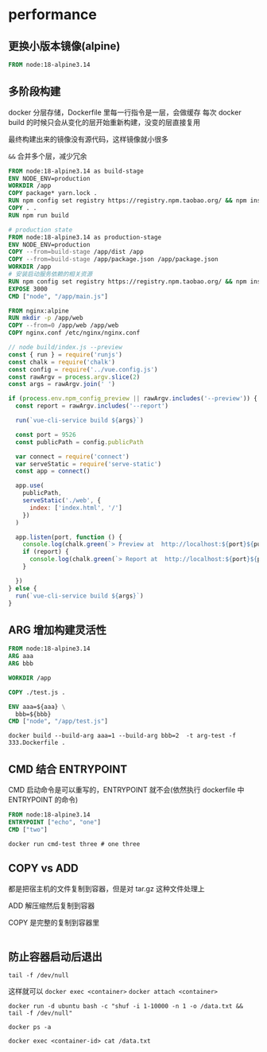 # performance

## 更换小版本镜像(alpine)

```dockerfile
FROM node:18-alpine3.14
```

## 多阶段构建

docker 分层存储，Dockerfile 里每一行指令是一层，会做缓存
每次 docker build 的时候只会从变化的层开始重新构建，没变的层直接复用

最终构建出来的镜像没有源代码，这样镜像就小很多

`&&` 合并多个层，减少冗余

```dockerfile
FROM node:18-alpine3.14 as build-stage
ENV NODE_ENV=production
WORKDIR /app
COPY package* yarn.lock .
RUN npm config set registry https://registry.npm.taobao.org/ && npm install
COPY . .
RUN npm run build

# production state
FROM node:18-alpine3.14 as production-stage
ENV NODE_ENV=production
COPY --from=build-stage /app/dist /app
COPY --from=build-stage /app/package.json /app/package.json
WORKDIR /app
# 安装启动服务依赖的相关资源
RUN npm config set registry https://registry.npm.taobao.org/ && npm install --production
EXPOSE 3000
CMD ["node", "/app/main.js"]
```

```dockerfile
FROM nginx:alpine
RUN mkdir -p /app/web
COPY --from=0 /app/web /app/web
COPY nginx.conf /etc/nginx/nginx.conf
```

```js
// node build/index.js --preview
const { run } = require('runjs')
const chalk = require('chalk')
const config = require('../vue.config.js')
const rawArgv = process.argv.slice(2)
const args = rawArgv.join(' ')

if (process.env.npm_config_preview || rawArgv.includes('--preview')) {
  const report = rawArgv.includes('--report')

  run(`vue-cli-service build ${args}`)

  const port = 9526
  const publicPath = config.publicPath

  var connect = require('connect')
  var serveStatic = require('serve-static')
  const app = connect()

  app.use(
    publicPath,
    serveStatic('./web', {
      index: ['index.html', '/']
    })
  )

  app.listen(port, function () {
    console.log(chalk.green(`> Preview at  http://localhost:${port}${publicPath}`))
    if (report) {
      console.log(chalk.green(`> Report at  http://localhost:${port}${publicPath}report.html`))
    }

  })
} else {
  run(`vue-cli-service build ${args}`)
}

```

## ARG 增加构建灵活性

```dockerfile
FROM node:18-alpine3.14
ARG aaa
ARG bbb

WORKDIR /app

COPY ./test.js .

ENV aaa=${aaa} \
  bbb=${bbb}
CMD ["node", "/app/test.js"]
```

```shell
docker build --build-arg aaa=1 --build-arg bbb=2  -t arg-test -f 333.Dockerfile .
```

## CMD 结合 ENTRYPOINT

CMD 启动命令是可以重写的，ENTRYPOINT 就不会(依然执行 dockerfile 中 ENTRYPOINT 的命令)

```dockerfile
FROM node:18-alpine3.14
ENTRYPOINT ["echo", "one"]
CMD ["two"]
```

```shell
docker run cmd-test three # one three
```

## COPY vs ADD

都是把宿主机的文件复制到容器，但是对 tar.gz 这种文件处理上

ADD 解压缩然后复制到容器

COPY 是完整的复制到容器里

```shell

```

## 防止容器启动后退出

`tail -f /dev/null`

这样就可以 `docker exec <container>` `docker attach <container>`

```shell
docker run -d ubuntu bash -c "shuf -i 1-10000 -n 1 -o /data.txt && tail -f /dev/null"

docker ps -a

docker exec <container-id> cat /data.txt
```
